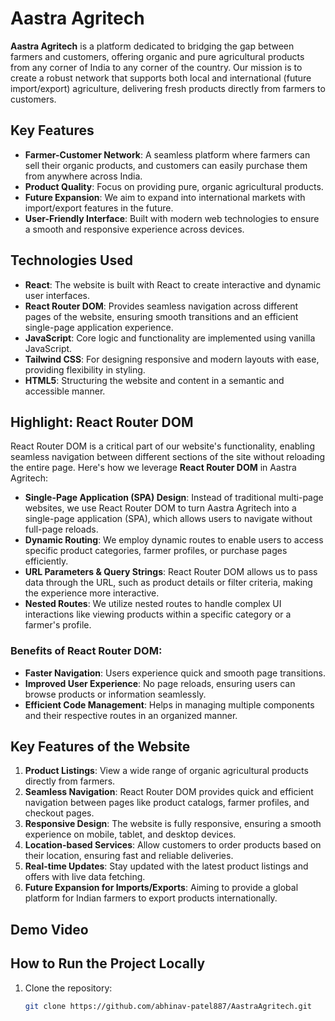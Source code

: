 # Aastra Agritech

**Aastra Agritech** is a platform dedicated to bridging the gap between farmers and customers, offering organic and pure agricultural products from any corner of India to any corner of the country. Our mission is to create a robust network that supports both local and international (future import/export) agriculture, delivering fresh products directly from farmers to customers.

## Key Features

- **Farmer-Customer Network**: A seamless platform where farmers can sell their organic products, and customers can easily purchase them from anywhere across India.
- **Product Quality**: Focus on providing pure, organic agricultural products.
- **Future Expansion**: We aim to expand into international markets with import/export features in the future.
- **User-Friendly Interface**: Built with modern web technologies to ensure a smooth and responsive experience across devices.

## Technologies Used

- **React**: The website is built with React to create interactive and dynamic user interfaces.
- **React Router DOM**: Provides seamless navigation across different pages of the website, ensuring smooth transitions and an efficient single-page application experience.
- **JavaScript**: Core logic and functionality are implemented using vanilla JavaScript.
- **Tailwind CSS**: For designing responsive and modern layouts with ease, providing flexibility in styling.
- **HTML5**: Structuring the website and content in a semantic and accessible manner.

## Highlight: React Router DOM

React Router DOM is a critical part of our website's functionality, enabling seamless navigation between different sections of the site without reloading the entire page. Here's how we leverage **React Router DOM** in Aastra Agritech:

- **Single-Page Application (SPA) Design**: Instead of traditional multi-page websites, we use React Router DOM to turn Aastra Agritech into a single-page application (SPA), which allows users to navigate without full-page reloads.
- **Dynamic Routing**: We employ dynamic routes to enable users to access specific product categories, farmer profiles, or purchase pages efficiently.
- **URL Parameters & Query Strings**: React Router DOM allows us to pass data through the URL, such as product details or filter criteria, making the experience more interactive.
- **Nested Routes**: We utilize nested routes to handle complex UI interactions like viewing products within a specific category or a farmer's profile.

### Benefits of React Router DOM:
- **Faster Navigation**: Users experience quick and smooth page transitions.
- **Improved User Experience**: No page reloads, ensuring users can browse products or information seamlessly.
- **Efficient Code Management**: Helps in managing multiple components and their respective routes in an organized manner.
  
## Key Features of the Website

1. **Product Listings**: View a wide range of organic agricultural products directly from farmers.
2. **Seamless Navigation**: React Router DOM provides quick and efficient navigation between pages like product catalogs, farmer profiles, and checkout pages.
3. **Responsive Design**: The website is fully responsive, ensuring a smooth experience on mobile, tablet, and desktop devices.
4. **Location-based Services**: Allow customers to order products based on their location, ensuring fast and reliable deliveries.
5. **Real-time Updates**: Stay updated with the latest product listings and offers with live data fetching.
6. **Future Expansion for Imports/Exports**: Aiming to provide a global platform for Indian farmers to export products internationally.

## Demo Video


## How to Run the Project Locally

1. Clone the repository:
   ```bash
   git clone https://github.com/abhinav-patel887/AastraAgritech.git

